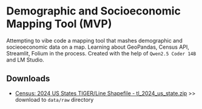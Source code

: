 # Demographic and Socioeconomic Mapping Tool (MVP)

Attempting to vibe code a mapping tool that mashes demographic and socieoeconomic data on a map. Learning about GeoPandas, Census API, Streamlit, Folium in the process. Created with the help of `Qwen2.5 Coder 14B` and LM Studio.

## Downloads

* [Census: 2024 US States TIGER/Line Shapefile - tl_2024_us_state.zip](https://www2.census.gov/geo/tiger/TIGER2024/STATE/) >> download to `data/raw` directory
